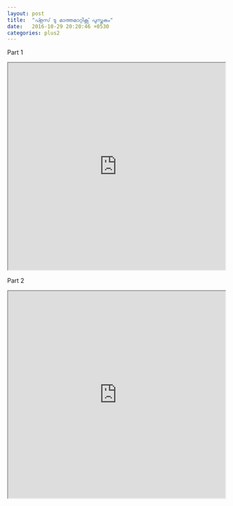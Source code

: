 ```yaml
---
layout: post
title:  "പ്ളസ് ടു മാത്തമാറ്റിക്സ് പുസ്തകം"
date:   2016-10-29 20:20:46 +0530
categories: plus2
---
```

<p> Part 1 </p>
<iframe src="https://drive.google.com/file/d/0B9RALRt8cZP_SDJKQ0szZThNWDQ/preview" width="100%" height="480"></iframe>

<p> Part 2 </p>
<iframe src="https://drive.google.com/file/d/0B9RALRt8cZP_V25vclRsU0FDd1k/preview" width="100%" height="480"></iframe>
